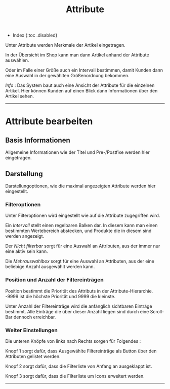 ﻿---
layout: post
title: Attribute
tags: katalog
permalink: /katalog/:title
---


+ Index
{:toc .disabled}


Unter Attribute werden Merkmale der Artikel eingetragen.


In der Übersicht im Shop kann man dann Artikel anhand der Attribute auswählen.


Oder im Falle einer Größe auch ein Intervall bestimmen, damit Kunden dann eine Auswahl in der gewählten Größenordnung bekommen.


*Info* : Das System baut auch eine Ansicht der Attribute für die einzelnen Artikel. 
Hier können Kunden auf einen Blick dann Informationen über den Artikel sehen.


---




# Attribute bearbeiten


## Basis Informationen


Allgemeine Informationen wie der Titel und Pre-/Postfixe werden hier eingetragen.


## Darstellung


Darstellungoptionen, wie die maximal angezeigten Attribute werden hier eingestellt.


### Filteroptionen


Unter Filteroptionen wird eingestellt wie auf die Attribute zugegriffen wird.


Ein *Intervall* stellt einen regelbaren Balken dar. In diesem kann man einen bestimmten Wertebereich abstecken, und Produkte die in diesem sind werden angezeigt.


Der *Nicht filterbar* sorgt für eine Auswahl an Attributen, aus der immer nur eine aktiv sein kann.


Die *Mehrauswahlbox* sorgt für eine Auswahl an Attributen, aus der eine beliebige Anzahl ausgewählt werden kann.


### Position und Anzahl der Filtereinträgen


Position bestimmt die Priorität des Attributs in der Attribute-Hierarchie.
-9999 ist die höchste Priorität und 9999 die kleinste.


Unter Anzahl der Filtereinträge wird die anfänglich sichtbaren Einträge bestimmt.
Alle Einträge die über dieser Anzahl liegen sind durch eine Scroll-Bar dennoch erreichbar.


### Weiter Einstellungen


Die unteren Knöpfe von links nach Rechts sorgen für Folgendes :


Knopf 1 sorgt dafür, dass Ausgewählte Filtereinträge als Button über den Attributen gelistet werden.


Knopf 2 sorgt dafür, dass die Filterliste von Anfang an ausgeklappt ist.
 
Knopf 3 sorgt dafür, dass die Filterliste um Icons erweitert werden.


---
